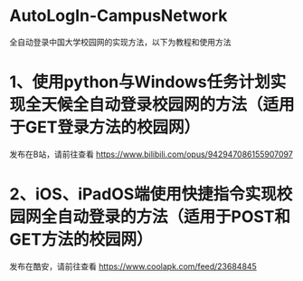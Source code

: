# AutoLogIn-CampusNetwork
全自动登录中国大学校园网的实现方法，以下为教程和使用方法

# 1、使用python与Windows任务计划实现全天候全自动登录校园网的方法（适用于GET登录方法的校园网）
发布在B站，请前往查看 https://www.bilibili.com/opus/942947086155907097

# 2、iOS、iPadOS端使用快捷指令实现校园网全自动登录的方法（适用于POST和GET方法的校园网）
发布在酷安，请前往查看 https://www.coolapk.com/feed/23684845
